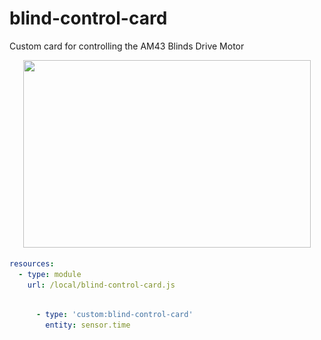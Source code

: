 # blind-control-card
Custom card for controlling the AM43 Blinds Drive Motor

<p align="center">
  <img width="460" height="300" src="![](operation.gif)">
</p>






```yaml
resources:
  - type: module
    url: /local/blind-control-card.js
    
```

```yaml
      - type: 'custom:blind-control-card'
        entity: sensor.time
    
```
